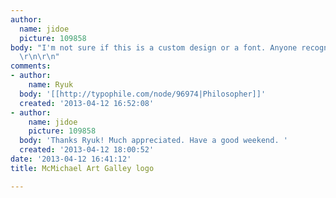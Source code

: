 ```yaml
---
author:
  name: jidoe
  picture: 109858
body: "I'm not sure if this is a custom design or a font. Anyone recognize it?\r\n\r\nTHANKS
  \r\n\r\n"
comments:
- author:
    name: Ryuk
  body: '[[http://typophile.com/node/96974|Philosopher]]'
  created: '2013-04-12 16:52:08'
- author:
    name: jidoe
    picture: 109858
  body: 'Thanks Ryuk! Much appreciated. Have a good weekend. '
  created: '2013-04-12 18:00:52'
date: '2013-04-12 16:41:12'
title: McMichael Art Galley logo

---
```

